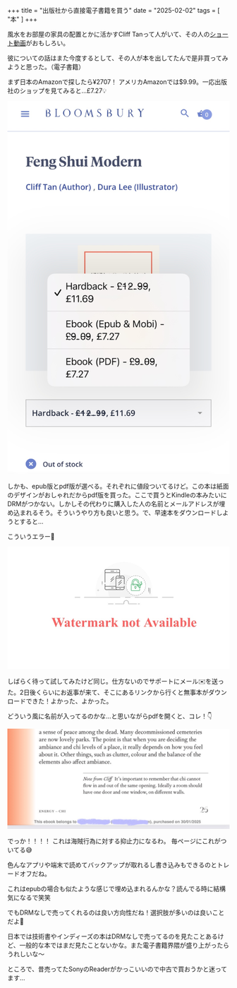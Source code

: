 +++
title = "出版社から直接電子書籍を買う"
date = "2025-02-02"
tags = [
    "本"
]
+++

風水をお部屋の家具の配置とかに活かすCliff Tanって人がいて、その人の[ショート動画](https://youtube.com/shorts/xapiNz0D06Q?si=XsjfOZOiuLJ1YBTD)がおもしろい。

彼についての話はまた今度するとして、その人が本を出してたんで是非買ってみようと思った。（電子書籍）

まず日本のAmazonで探したら¥2707！ アメリカAmazonでは$9.99。一応出版社のショップを見てみると…£7.27💡

![](01.jpg)

しかも、epub版とpdf版が選べる。それぞれに値段ついてるけど。この本は紙面のデザインがおしゃれだからpdf版を買った。ここで買うとKindleの本みたいにDRMがつかない。しかしその代わりに購入した人の名前とメールアドレスが埋め込まれるそう。そういうやり方も良いと思う。で、早速本をダウンロードしようとすると…

こういうエラー🤨

![](02.jpg)

しばらく待って試してみたけど同じ。仕方ないのでサポートにメール✉️を送った。2日後くらいにお返事が来て、そこにあるリンクから行くと無事本がダウンロードできた！よかった、よかった。

どういう風に名前が入ってるのかな…と思いながらpdfを開くと、コレ！👇

![](03.jpg)

 でっか！！！！ これは海賊行為に対する抑止力になるわ。 毎ページにこれがついてる😅

色んなアプリや端末で読めてバックアップが取れるし書き込みもできるのとトレードオフだね。

これはepubの場合も似たような感じで埋め込まれるんかな？読んでる時に結構気になるで笑笑

でもDRMなしで売ってくれるのは良い方向性だね！選択肢が多いのは良いことだよ🙆

日本では技術書やインディーズの本はDRMなしで売ってるのを見たことあるけど、一般的な本ではまだ見たことないかな。また電子書籍界隈が盛り上がったらうれしいな〜

ところで、昔売ってたSonyのReaderがかっこいいので中古で買おうかと迷ってます…